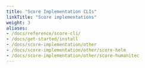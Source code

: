 ```yaml
---
title: "Score Implementation CLIs"
linkTitle: "Score implementations"
weight: 3
aliases:
- /docs/reference/score-cli/
- /docs/get-started/install
- /docs/score-implementation/other
- /docs/score-implementation/other/score-helm
- /docs/score-implementation/other/score-humanitec
---
```

